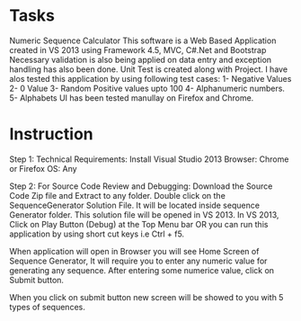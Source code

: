 # Tasks
Numeric Sequence Calculator
This software is a Web Based Application created in VS 2013 using Framework 4.5, MVC, C#.Net and Bootstrap
Necessary validation is also being applied on data entry and exception handling has also been done.
Unit Test is created along with Project.
I have alos tested this application by using following test cases:
1- Negative Values
2- 0 Value
3- Random Positive values upto 100
4- Alphanumeric numbers. 
5- Alphabets
UI has been tested manullay on Firefox and Chrome.


# Instruction
Step 1:
Technical Requirements: Install Visual Studio 2013
Browser: Chrome or Firefox
OS: Any

Step 2:
For Source Code Review and Debugging: Download the Source Code Zip file and Extract to any folder. Double click on the SequenceGenerator Solution File. It will be located inside sequence Generator folder. This solution file will be opened in VS 2013. In VS 2013, Click on Play Button (Debug) at the Top Menu bar OR you can run this application by using short cut keys i.e Ctrl + f5. 

When application will open in Browser you will see Home Screen of Sequence Generator, It will require you to enter any numeric value for generating any sequence. After entering some numerice value, click on Submit button. 

When you click on submit button new screen will be showed to you with 5 types of sequences. 




